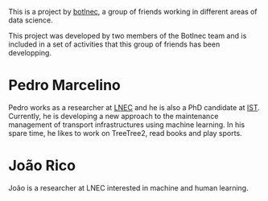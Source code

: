 This is a project by [botlnec](https://botlnec.github.io), a group of friends working in different areas of data science. 


This project was developed by two members of the Botlnec team and is included in a set of activities that this group of friends has been developping.


# Pedro Marcelino
Pedro works as a researcher at [LNEC](http://www.lnec.pt/en/) and he is also a PhD candidate at [IST](https://tecnico.ulisboa.pt/en/).
Currently, he is developing a new approach to the maintenance management of transport infrastructures using machine learning.
In his spare time, he likes to work on TreeTree2, read books and play sports. 

# João Rico
João is a researcher at LNEC interested in machine and human learning.